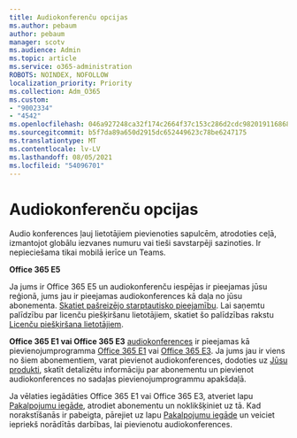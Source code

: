 ```yaml
---
title: Audiokonferenču opcijas
ms.author: pebaum
author: pebaum
manager: scotv
ms.audience: Admin
ms.topic: article
ms.service: o365-administration
ROBOTS: NOINDEX, NOFOLLOW
localization_priority: Priority
ms.collection: Adm_O365
ms.custom:
- "9002334"
- "4542"
ms.openlocfilehash: 046a927248ca32f174c2664f37c153c286d2cdc982019116868bd0c2e85fe063
ms.sourcegitcommit: b5f7da89a650d2915dc652449623c78be6247175
ms.translationtype: MT
ms.contentlocale: lv-LV
ms.lasthandoff: 08/05/2021
ms.locfileid: "54096701"
---
```

# <a name="options-for-audio-conferencing"></a>Audiokonferenču opcijas

Audio konferences ļauj lietotājiem pievienoties sapulcēm, atrodoties ceļā, izmantojot globālu iezvanes numuru vai tieši savstarpēji sazinoties. Ir nepieciešama tikai mobilā ierīce un Teams.

**Office 365 E5**

Ja jums ir Office 365 E5 un audiokonferenču iespējas ir pieejamas jūsu reģionā, jums jau ir pieejamas audiokonferences kā daļa no jūsu abonementa. [Skatiet pašreizējo starptautisko pieejamību](https://go.microsoft.com/fwlink/p/?LinkID=839556). Lai saņemtu palīdzību par licenču piešķiršanu lietotājiem, skatiet šo palīdzības rakstu [Licenču piešķiršana lietotājiem](https://docs.microsoft.com/microsoft-365/admin/manage/assign-licenses-to-users).

**Office 365 E1 vai Office 365 E3**
[audiokonferences](https://docs.microsoft.com/microsoftteams/audio-conferencing-in-office-365) ir pieejamas kā pievienojumprogramma [Office 365 E1](https://www.microsoft.com/microsoft-365/business/office-365-enterprise-e1-business-software) vai [Office 365 E3](https://www.microsoft.com/microsoft-365/business/office-365-enterprise-e3-business-software).  Ja jums jau ir viens no šiem abonementiem, varat pievienot audiokonferences, dodoties uz [Jūsu produkti](https://go.microsoft.com/fwlink/p/?linkid=842054), skatīt detalizētu informāciju par abonementu un pievienot audiokonferences no sadaļas pievienojumprogrammu apakšdaļā.

Ja vēlaties iegādāties Office 365 E1 vai Office 365 E3, atveriet lapu [Pakalpojumu iegāde](https://go.microsoft.com/fwlink/p/?linkid=868433), atrodiet abonementu un noklikšķiniet uz tā.  Kad norakstīšanās ir pabeigta, pārejiet uz lapu [Pakalpojumu iegāde](https://go.microsoft.com/fwlink/p/?linkid=868433) un veiciet iepriekš norādītās darbības, lai pievienotu audiokonferences.
